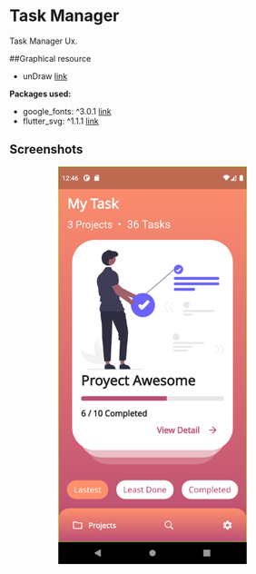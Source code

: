 # Task Manager

Task Manager Ux.

##Graphical resource
- unDraw [link](https://undraw.co/search)

**Packages used:**
- google_fonts: ^3.0.1 [link](https://pub.dev/packages/google_fonts/install)
- flutter_svg: ^1.1.1 [link](https://pub.dev/packages?q=svg)

## Screenshots
<p align="center">
<img src="screenshots\Screenshot_1656463602.png" height="700">
</p>

